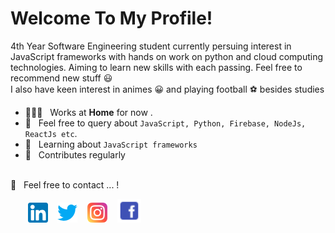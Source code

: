# Welcome To My Profile! 

4th Year Software Engineering student currently persuing interest in JavaScript frameworks with hands on work on python and cloud computing technologies. Aiming to learn new skills with each passing. Feel free to recommend new stuff :smiley: <br />
I also have keen interest in animes :grinning: and playing football :soccer: besides studies 

 
- 👨🏻‍💻 &nbsp; Works at **Home** for now . 
- 💬 &nbsp; Feel free to query about `JavaScript, Python, Firebase, NodeJs, ReactJs etc`.
- 📖 &nbsp; Learning about `JavaScript frameworks `
- 🤝 &nbsp; Contributes regularly

<br />
📩 &nbsp; Feel free to contact ... !

&nbsp; &nbsp; &nbsp; &nbsp;[![LinkedIn](https://raw.githubusercontent.com/saad277/saad277/master/linkedin-icon.png)](https://www.linkedin.com/in/saad277/) &nbsp;&nbsp; [![Twitter](https://raw.githubusercontent.com/saad277/saad277/master/twitter-icon.png)](https://twitter.com/saad_ea27/) &nbsp;&nbsp; [![Instagram](https://raw.githubusercontent.com/saad277/saad277/master/instagram-icon.png)](https://www.instagram.com/saad_ea27/) &nbsp;&nbsp; [![Facebook](https://raw.githubusercontent.com/saad277/saad277/master/facebook-icon.png)](https://web.facebook.com/saad.ea27/)
